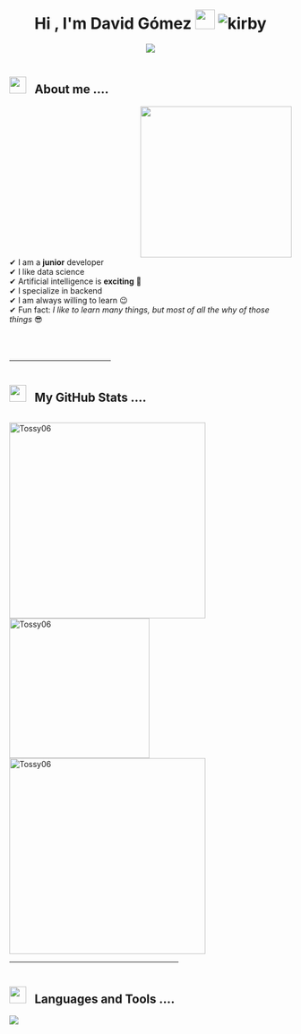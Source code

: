 <h1 align="center"><b>Hi , I'm David Gómez </b><img src="https://media.giphy.com/media/hvRJCLFzcasrR4ia7z/giphy.gif" width="35"> <img src="https://github.com/Tossy06/Tossy06/assets/167591175/18533877-2cfe-4a90-8b5e-35a2340be366" alt="kirby" margin = "20px"> </h1>

<p align="center">
  <a href="https://github.com/DenverCoder1/readme-typing-svg"><img src="https://readme-typing-svg.herokuapp.com?font=Time+New+Roman&color=black&size=25&center=true&vCenter=true&width=600&height=100&lines=David+Gomez+O+Tossy..&hearts;++;Self-taught+Back-End+Developer,;Software-engineering-student,;Active+Learner,;Love+to+learn+new+stuffs..<3"></a>
</p>



<div style="display: flex; align-items: center;">
  <!-- Imagen pequeña al lado del texto "About me" -->
  <h2><img src="https://media.giphy.com/media/iY8CRBdQXODJSCERIr/giphy.gif" width="30px" style="margin-right: 10px;"> <strong>About me ....</strong> </h2>
 
</div>

<!-- Imagen grande alineada a la derecha -->
<picture>
  <img src="https://media.giphy.com/media/QvpqTCiEcwtvx6wwJK/giphy.gif" width="270" height="270" frameBorder="0" class="giphy-embed" align="right">
</picture>

<!-- Texto debajo de "About me" -->
<div style="clear: both;">
  <p>
    ✔ I am a  <strong>junior</strong> developer<br>
    ✔ I like data science<br>
    ✔ Artificial intelligence is <strong>exciting</strong> 🥰<br>
    ✔ I specialize in backend<br>
    ✔ I am always willing to learn 😉<br>
    ✔ Fun fact: <em>I like to learn many things, but most of all the why of those things</em> 😎<br><br><br><br>
  </p>
</div>

 <hr width="36%" >

<div style="display: flex; align-items: center;">
  <!-- Imagen pequeña al lado del texto "About me" -->
  <h2><img src="https://media.giphy.com/media/iY8CRBdQXODJSCERIr/giphy.gif" width="30px" style="margin-right: 10px;"> <strong>My GitHub Stats ....</strong> </h2>
 
</div>
<p align="left">
  <a href="https://github.com/Tossy06">
    <img src="https://github-readme-streak-stats.herokuapp.com/?user=Tossy06&theme=dark" alt="Tossy06" width="350px" />
    <img src="https://github-readme-stats.vercel.app/api/top-langs?username=Tossy06&show_icons=true&theme=dark&locale=en&layout=compact" alt="Tossy06" width="250px" />
    <img src="https://github-readme-stats.vercel.app/api?username=Tossy06&show_icons=true&theme=dark&locale=en" alt="Tossy06" width="350px" />
  </a>
</p>
<hr width="60%" >
<div style="display: flex; align-items: center;">
  <!-- Imagen pequeña al lado del texto "About me" -->
  <h2><img src="https://media.giphy.com/media/iY8CRBdQXODJSCERIr/giphy.gif" width="30px" style="margin-right: 10px;"> <strong>Languages ​​and Tools ....</strong> </h2>
 
</div>
<img src="https://skillicons.dev/icons?i=python,js,django,flask,unity,tensorflow,html,css,postgresql,git,postman,fastapi,firebase" />



